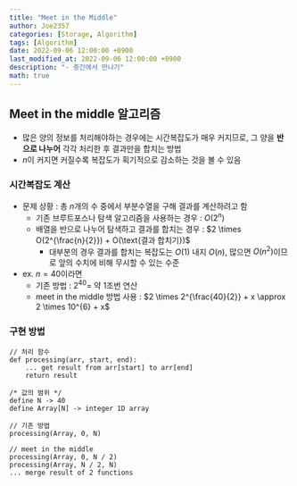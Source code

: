 ```yaml
---
title: "Meet in the Middle"
author: Joe2357
categories: [Storage, Algorithm]
tags: [Algorithm]
date: 2022-09-06 12:00:00 +0900
last_modified_at: 2022-09-06 12:00:00 +0900
description: "- 중간에서 만나기"
math: true
---
```




## Meet in the middle 알고리즘

  - 많은 양의 정보를 처리해야하는 경우에는 시간복잡도가 매우 커지므로, 그 양을 **반으로 나누어** 각각 처리한 후 결과만을 합치는 방법
  - $n$이 커지면 커질수록 복잡도가 획기적으로 감소하는 것을 볼 수 있음



### 시간복잡도 계산

- 문제 상황 : 총 $n$개의 수 중에서 부분수열을 구해 결과를 계산하려고 함
  - 기존 브루트포스나 탐색 알고리즘을 사용하는 경우 : $O(2^n)$
  - 배열을 반으로 나누어 탐색하고 결과를 합치는 경우 : $2 \times O(2^{\frac{n}{2}}) + O(\text{결과 합치기})$
    - 대부분의 경우 결과를 합치는 복잡도는 $O(1)$ 내지 $O(n)$, 많으면 $O(n^2)$이므로 앞의 수치에 비해 무시할 수 있는 수준
- ex. $n = 40$이라면
  - 기존 방법 : $2^{40} =$ 약 1조번 연산
  - meet in the middle 방법 사용 : $2 \times 2^{\frac{40}{2}} + x \approx 2 \times 10^{6} + x$



### 구현 방법

```pseudocode
// 처리 함수
def processing(arr, start, end):
    ... get result from arr[start] to arr[end]
    return result

/* 값의 범위 */
define N -> 40
define Array[N] -> integer 1D array

// 기존 방법
processing(Array, 0, N)

// meet in the middle
processing(Array, 0, N / 2)
processing(Array, N / 2, N)
... merge result of 2 functions
```